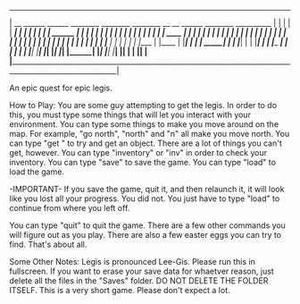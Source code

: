 ___________________________________________________________________________________________________________________
|  __        ______  ______    ________   ________           ________    __    __   ______   ________  __________  |
|  | |      |  ____| |  ___|   |__  ___| |  _____|          | ______ |   | |   | | |  ____| |  _____| |___    ___| |
|  | |      | |__    | | ____     | |    | |_____           | |    | |   | |   | | | |__    | |_____      |  |     |
|  | |      |  __|   | | |_  |    | |    |_____  |          | |    | |   | |   | | |  __|   |_____  |     |  |     |
|  | |____  | |____  | |___| | ___| |__   _____| |          | |____| |   | |___| | | |____   _____| |     |  |     |
|  |______| |______| |_______| |_______| |_______|          |________|__ |_______| |______| |_______|     |__|     |
|                                                                    |__|                                          |
|__________________________________________________________________________________________________________________|

An epic quest for epic legis.

How to Play:
You are some guy attempting to get the legis. In order to do this, you must type some things that will let you interact with your environment.
You can type some things to make you move around on the map. For example, "go north", "north" and "n" all make you move north.
You can type "get <insert object here>" to try and get an object. There are a lot of things you can't get, however.
You can type "inventory" or "inv" in order to check your inventory.
You can type "save" to save the game.
You can type "load" to load the game.

-IMPORTANT-
If you save the game, quit it, and then relaunch it, it will look like you lost all your progress. You did not. You just have to type "load" to continue from where you left off.

You can type "quit" to quit the game.
There are a few other commands you will figure out as you play.
There are also a few easter eggs you can try to find.
That's about all.

Some Other Notes:
Legis is pronounced Lee-Gis.
Please run this in fullscreen.
If you want to erase your save data for whaetver reason, just delete all the files in the "Saves" folder. DO NOT DELETE THE FOLDER ITSELF.
This is a very short game. Please don't expect a lot.